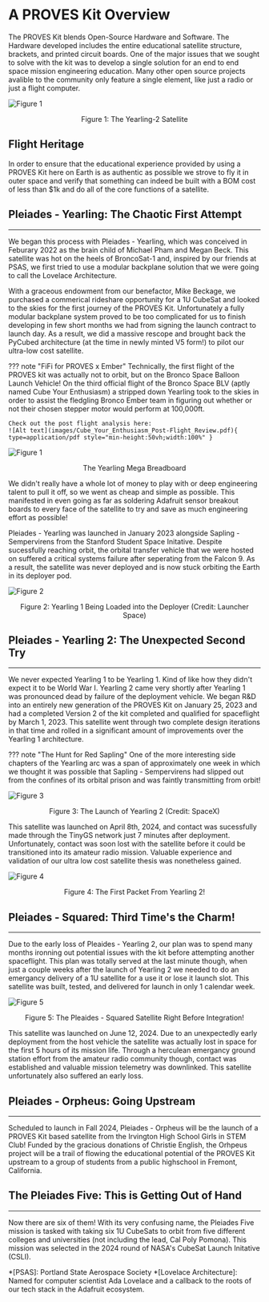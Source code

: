 # A PROVES Kit Overview
The PROVES Kit blends Open-Source Hardware and Software. The Hardware developed includes the entire educational satellite structure, brackets, and printed circuit boards. One of the major issues that we sought to solve with the kit was to develop a single solution for an end to end space mission engineering education. Many other open source projects avalible to the community only feature a single element, like just a radio or just a flight computer. 

![Figure 1](images/YearlingV2.jpg)
<p align="center">Figure 1: The Yearling-2 Satellite</p>

## Flight Heritage
In order to ensure that the educational experience provided by using a PROVES Kit here on Earth is as authentic as possible we strove to fly it in outer space and verify that something can indeed be built with a BOM cost of less than $1k and do all of the core functions of a satellite. 

## Pleiades - Yearling: The Chaotic First Attempt 
***
We began this process with Pleiades - Yearling, which was conceived in Feburary 2022 as the brain child of Michael Pham and Megan Beck. This satellite was hot on the heels of BroncoSat-1 and, inspired by our friends at PSAS, we first tried to use a modular backplane solution that we were going to call the Lovelace Architecture. 

With a graceous endowment from our benefactor, Mike Beckage, we purchased a commerical rideshare opportunity for a 1U CubeSat and looked to the skies for the first journey of the PROVES Kit. Unfortunately a fully modular backplane system proved to be too complicated for us to finish developing in few short months we had from signing the launch contract to launch day. As a result, we did a massive rescope and brought back the PyCubed architecture (at the time in newly minted V5 form!) to pilot our ultra-low cost satellite. 

??? note "FiFi for PROVES x Ember"
    Technically, the first flight of the PROVES kit was actually not to orbit, but on the Bronco Space Balloon Launch Vehicle! On the third official flight of the Bronco Space BLV (aptly named Cube Your Enthusiasm) a stripped down Yearling took to the skies in order to assist the fledgling Bronco Ember team in figuring out whether or not their chosen stepper motor would perform at 100,000ft. 

    Check out the post flight analysis here: 
    ![Alt text](images/Cube_Your_Enthusiasm_Post-Flight_Review.pdf){ type=application/pdf style="min-height:50vh;width:100%" }


![Figure 1](images/mega_breadboard.png)
<p align="center">The Yearling Mega Breadboard</p>

We didn't really have a whole lot of money to play with or deep engineering talent to pull it off, so we went as cheap and simple as possible. This manifested in even going as far as soldering Adafruit sensor breakout boards to every face of the satellite to try and save as much engineering effort as possible! 

Pleiades - Yearling was launched in January 2023 alongside Sapling - Sempervirens from the Stanford Student Space Initative. Despite sucessfully reaching orbit, the orbital transfer vehicle that we were hosted on suffered a critical systems failure after seperating from the Falcon 9. As a result, the satellite was never deployed and is now stuck orbiting the Earth in its deployer pod. 

![Figure 2](images/fig2.jpg)
<p align="center">Figure 2: Yearling 1 Being Loaded into the Deployer (Credit: Launcher Space)</p>

## Pleiades - Yearling 2: The Unexpected Second Try 
***
We never expected Yearling 1 to be Yearling 1. Kind of like how they didn't expect it to be World War I. Yearling 2 came very shortly after Yearling 1 was pronounced dead by failure of the deployment vehicle. We began R&D into an entirely new generation of the PROVES Kit on January 25, 2023 and had a completed Version 2 of the kit completed and qualified for spaceflight by March 1, 2023. This satellite went through two complete design iterations in that time and rolled in a significant amount of improvements over the Yearling 1 architecture. 

??? note "The Hunt for Red Sapling"
    One of the more interesting side chapters of the Yearling arc was a span of approximately one week in which we thought it was possible that Sapling - Sempervirens had slipped out from the confines of its orbital prison and was faintly transmitting from orbit! 

![Figure 3](images/fig3.jpg)
<p align="center">Figure 3: The Launch of Yearling 2 (Credit: SpaceX)</p>

This satellite was launched on April 8th, 2024, and contact was sucessfully made through the TinyGS network just 7 minutes after deployment. Unfortunately, contact was soon lost with the satellite before it could be transitioned into its amateur radio mission. Valuable experience and validation of our ultra low cost satellite thesis was nonetheless gained. 

![Figure 4](images/fig4.jpg)
<p align="center">Figure 4: The First Packet From Yearling 2!</p>

## Pleiades - Squared: Third Time's the Charm! 
***
Due to the early loss of Pleaides - Yearling 2, our plan was to spend many months ironning out potential issues with the kit before attempting another spaceflight. This plan was totally served at the last minute though, when just a couple weeks after the launch of Yearling 2 we needed to do an emergancy delivery of a 1U satellite for a use it or lose it launch slot. This satellite was built, tested, and delivered for launch in only 1 calendar week. 

![Figure 5](images/fig5.png)
<p align="center">Figure 5: The Pleaides - Squared Satellite Right Before Integration!</p>

This satellite was launched on June 12, 2024. Due to an unexpectedly early deployment from the host vehicle the satellite was actually lost in space for the first 5 hours of its mission life. Through a herculean emergancy ground station effort from the amateur radio community though, contact was established and valuable mission telemetry was downlinked. This satellite unfortunately also suffered an early loss. 

## Pleiades - Orpheus: Going Upstream
***
Scheduled to launch in Fall 2024, Pleiades - Orpheus will be the launch of a PROVES Kit based satellite from the Irvington High School Girls in STEM Club! Funded by the gracious donations of Christie English, the Orhpeus project will be a trail of flowing the educational potential of the PROVES Kit upstream to a group of students from a public highschool in Fremont, California. 

## The Pleiades Five: This is Getting Out of Hand
***
Now there are six of them! With its very confusing name, the Pleiades Five mission is tasked with taking six 1U CubeSats to orbit from five different colleges and universities (not including the lead, Cal Poly Pomona). This mission was selected in the 2024 round of NASA's CubeSat Launch Initative (CSLI).

*[PSAS]: Portland State Aerospace Society
*[Lovelace Architecture]: Named for computer scientist Ada Lovelace and a callback to the roots of our tech stack in the Adafruit ecosystem. 